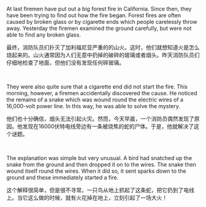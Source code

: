 At last firemen have put out a big forest fire in California. Since then, they have been trying to find out how the fire began. Forest fires are often caused by broken glass or by cigarette ends which people carelessly throw away. Yesterday the firemen examined the ground carefully, but were not able to find any broken glass.

最终，消防队员们扑灭了加利福尼亚严重的的山火。这时，他们就想知道火是怎么烧起来的。山火通常因为人们无意中扔掉的破碎的玻璃或者烟头。昨天消防队员们仔细地检查了地面，但他们没有发现任何碎玻璃。

    



They were also quite sure that a cigarette end did not start the fire. This morning, however, a firemen accidentally discovered the cause. He noticed the remains of a snake which was wound round the electric wires of a 16,000-volt power line. In this way, he was able to solve the mystery.

他们也十分确信，烟头无法引起火灾。然而，今天早晨，一个消防员偶然发现了原因。他发现在16000伏特电线旁边有一条被烧焦的蛇的尸体。于是，他就解决了这个谜题。

    



The explanation was simple but very unusual. A bird had snatched up the snake from the ground and then dropped it on to the wires. The snake then wound itself round the wires. When it did so, it sent sparks down to the ground and these immediately started a fire.

这个解释很简单，但是很不寻常。一只鸟从地上抓起了这条蛇，把它扔到了电线上。当它这么做的时候，就有火花掉在地上，立刻引起了一场大火！
